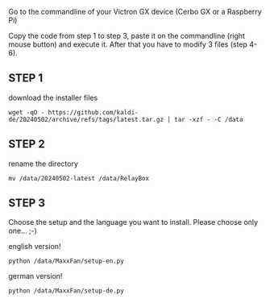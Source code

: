 Go to the commandline of your Victron GX device (Cerbo GX or a Raspberry Pi)

Copy the code from step 1 to step 3, paste it on the commandline (right mouse button) and execute it. After that you have to modify 3 files (step 4-6).

## STEP 1

download the installer files
```
wget -qO - https://github.com/kaldi-de/20240502/archive/refs/tags/latest.tar.gz | tar -xzf - -C /data
```
## STEP 2
rename the directory
```
mv /data/20240502-latest /data/RelayBox
```
## STEP 3
Choose the setup and the language you want to install. Please choose only one... ;-)

english version!
```
python /data/MaxxFan/setup-en.py
```
german version!
```
python /data/MaxxFan/setup-de.py
```
